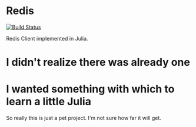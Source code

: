 # Redis

[![Build Status](https://travis-ci.org/frogstarr78/Redis.jl.svg?branch=master)](https://travis-ci.org/frogstarr78/Redis.jl)

Redis Client implemented in Julia.

# I didn't realize there was already one
# I wanted something with which to learn a little Julia

So really this is just a pet project. I'm not sure how far it will get.
